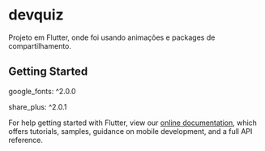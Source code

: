 # devquiz

Projeto em Flutter, onde foi usando animações e packages de compartilhamento.

## Getting Started

 google_fonts: ^2.0.0
 
 
 share_plus: ^2.0.1


For help getting started with Flutter, view our
[online documentation](https://flutter.dev/docs), which offers tutorials,
samples, guidance on mobile development, and a full API reference.
